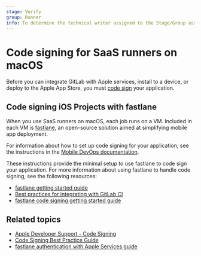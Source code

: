 ```yaml
---
stage: Verify
group: Runner
info: To determine the technical writer assigned to the Stage/Group associated with this page, see https://about.gitlab.com/handbook/product/ux/technical-writing/#assignments
---
```


# Code signing for SaaS runners on macOS

Before you can integrate GitLab with Apple services, install to a device, or deploy to the Apple App Store, you must [code sign](https://developer.apple.com/support/code-signing/) your application.

## Code signing iOS Projects with fastlane

When you use SaaS runners on macOS, each job runs on a VM. Included in each VM is [fastlane](https://fastlane.tools/),
an open-source solution aimed at simplifying mobile app deployment.

For information about how to set up code signing for your application, see the instructions in the [Mobile DevOps documentation](../../../../ci/mobile_devops.md#code-sign-ios-projects-with-fastlane).

These instructions provide the minimal setup to use fastlane to code sign your application. For more information about using fastlane to handle code signing, see the following resources:

- [fastlane getting started guide](https://docs.fastlane.tools/)
- [Best practices for integrating with GitLab CI](https://docs.fastlane.tools/best-practices/continuous-integration/gitlab/)
- [fastlane code signing getting started guide](https://docs.fastlane.tools/codesigning/getting-started/)

## Related topics

- [Apple Developer Support - Code Signing](https://developer.apple.com/support/code-signing/)
- [Code Signing Best Practice Guide](https://codesigning.guide/)
- [fastlane authentication with Apple Services guide](https://docs.fastlane.tools/getting-started/ios/authentication/)
